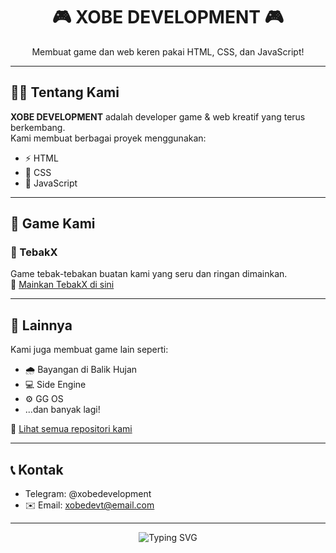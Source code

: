 <h1 align="center">🎮 XOBE DEVELOPMENT 🎮</h1>
<p align="center">Membuat game dan web keren pakai HTML, CSS, dan JavaScript!</p>

---

## 👨‍💻 Tentang Kami

**XOBE DEVELOPMENT** adalah developer game & web kreatif yang terus berkembang.  
Kami membuat berbagai proyek menggunakan:

- ⚡ HTML  
- 🎨 CSS  
- 🧠 JavaScript  

---

## 🔗 Game Kami

### 🧠 TebakX  
Game tebak-tebakan buatan kami yang seru dan ringan dimainkan.  
🔗 [Mainkan TebakX di sini]( https://dev123dev33.github.io/tebakx/)

---

## 📂 Lainnya

Kami juga membuat game lain seperti:

- 🌧️ Bayangan di Balik Hujan
- 💻 Side Engine
- ⚙️ GG OS
- ...dan banyak lagi!

📎 [Lihat semua repositori kami](https://github.com/dev123dev33?tab=repositories)

---

## 📞 Kontak


-  Telegram: @xobedevelopment
- ✉️ Email: xobedevt@email.com  

---

<p align="center">
  <img src="https://readme-typing-svg.herokuapp.com?font=Fira+Code&size=22&pause=1000&color=00F7FF&center=true&vCenter=true&width=500&lines=Selamat+Datang+di+XOBE+DEVELOPMENT!;Kami+membuat+game+dan+web+keren!;Follow+GitHub+kami+🔥" alt="Typing SVG" />
</p>

